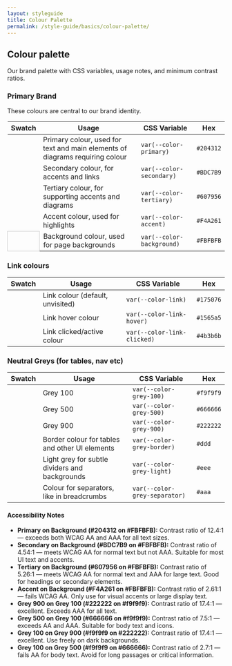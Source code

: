 ```yaml
---
layout: styleguide
title: Colour Palette
permalink: /style-guide/basics/colour-palette/
---
```


## Colour palette

Our brand palette with CSS variables, usage notes, and minimum contrast ratios.

### Primary Brand

These colours are central to our brand identity.

<table class="responsive-table">
  <thead>
    <tr>
      <th>Swatch</th>
      <th>Usage</th>
      <th>CSS Variable</th>
      <th>Hex</th>
    </tr>
  </thead>
  <tbody>
    <tr>
      <td style="width: 50px; height: 30px; background-color: var(--color-primary);"></td>
      <td>Primary colour, used for text and main elements of diagrams requiring colour</td>
      <td><code>var(--color-primary)</code></td>
      <td><code>#204312</code></td>
    </tr>
    <tr>
      <td style="width: 50px; height: 30px; background-color: var(--color-secondary);"></td>
      <td>Secondary colour, for accents and links</td>
      <td><code>var(--color-secondary)</code></td>
      <td><code>#BDC7B9</code></td>
    </tr>
    <tr>
      <td style="width: 50px; height: 30px; background-color: var(--color-tertiary);"></td>
      <td>Tertiary colour, for supporting accents and diagrams</td>
      <td><code>var(--color-tertiary)</code></td>
      <td><code>#607956</code></td>
    </tr>
    <tr>
      <td style="width: 50px; height: 30px; background-color: var(--color-accent);"></td>
      <td>Accent colour, used for highlights</td>
      <td><code>var(--color-accent)</code></td>
      <td><code>#F4A261</code></td>
    </tr>
    <tr>
      <td style="width: 50px; height: 30px; background-color: var(--color-background); border: 1px solid #ccc;"></td>
      <td>Background colour, used for page backgrounds</td>
      <td><code>var(--color-background)</code></td>
      <td><code>#FBFBFB</code></td>
    </tr>
  </tbody>
</table>

### Link colours

<table class="responsive-table">
  <thead>
    <tr>
      <th>Swatch</th>
      <th>Usage</th>
      <th>CSS Variable</th>
      <th>Hex</th>
    </tr>
  </thead>
  <tbody>
    <tr>
      <td style="width: 50px; height: 30px; background-color: var(--color-link);"></td>
      <td>Link colour (default, unvisited)</td>
      <td><code>var(--color-link)</code></td>
      <td><code>#175076</code></td>
    </tr>
    <tr>
      <td style="width: 50px; height: 30px; background-color: var(--color-link-hover);"></td>
      <td>Link hover colour</td>
      <td><code>var(--color-link-hover)</code></td>
      <td><code>#1565a5</code></td>
    </tr>
    <tr>
      <td style="width: 50px; height: 30px; background-color: var(--color-link-clicked);"></td>
      <td>Link clicked/active colour</td>
      <td><code>var(--color-link-clicked)</code></td>
      <td><code>#4b3b6b</code></td>
    </tr>
  </tbody>
</table>

### Neutral Greys (for tables, nav etc)

<table class="responsive-table">
  <thead>
    <tr>
      <th>Swatch</th>
      <th>Usage</th>
      <th>CSS Variable</th>
      <th>Hex</th>
    </tr>
  </thead>
  <tbody>
    <tr>
      <td style="width: 50px; height: 30px; background-color: var(--color-grey-100);"></td>
      <td>Grey 100</td>
      <td><code>var(--color-grey-100)</code></td>
      <td><code>#f9f9f9</code></td>
    </tr>
    <tr>
      <td style="width: 50px; height: 30px; background-color: var(--color-grey-500);"></td>
      <td>Grey 500</td>
      <td><code>var(--color-grey-500)</code></td>
      <td><code>#666666</code></td>
    </tr>
    <tr>
      <td style="width: 50px; height: 30px; background-color: var(--color-grey-900);"></td>
      <td>Grey 900</td>
      <td><code>var(--color-grey-900)</code></td>
      <td><code>#222222</code></td>
    </tr>
    <tr>
      <td style="width: 50px; height: 30px; background-color: var(--color-grey-border);"></td>
      <td>Border colour for tables and other UI elements</td>
      <td><code>var(--color-grey-border)</code></td>
      <td><code>#ddd</code></td>
    </tr>
    <tr>
      <td style="width: 50px; height: 30px; background-color: var(--color-grey-light);"></td>
      <td>Light grey for subtle dividers and backgrounds</td>
      <td><code>var(--color-grey-light)</code></td>
      <td><code>#eee</code></td>
    </tr>
    <tr>
      <td style="width: 50px; height: 30px; background-color: var(--color-grey-separator);"></td>
      <td>Colour for separators, like in breadcrumbs</td>
      <td><code>var(--color-grey-separator)</code></td>
      <td><code>#aaa</code></td>
    </tr>
  </tbody>
</table>

#### Accessibility Notes

* **Primary on Background (#204312 on #FBFBFB):** Contrast ratio of 12.4:1 — exceeds both WCAG AA and AAA for all text sizes.
* **Secondary on Background (#BDC7B9 on #FBFBFB):** Contrast ratio of 4.54:1 — meets WCAG AA for normal text but not AAA. Suitable for most UI text and accents.
* **Tertiary on Background (#607956 on #FBFBFB):** Contrast ratio of 5.26:1 — meets WCAG AA for normal text and AAA for large text. Good for headings or secondary elements.
* **Accent on Background (#F4A261 on #FBFBFB):** Contrast ratio of 2.61:1 — fails WCAG AA. Only use for visual accents or large display text.
* **Grey 900 on Grey 100 (#222222 on #f9f9f9):** Contrast ratio of 17.4:1 — excellent. Exceeds AAA for all text.
* **Grey 500 on Grey 100 (#666666 on #f9f9f9):** Contrast ratio of 7.5:1 — exceeds AA and AAA. Suitable for body text and icons.
* **Grey 100 on Grey 900 (#f9f9f9 on #222222):** Contrast ratio of 17.4:1 — excellent. Use freely on dark backgrounds.
* **Grey 100 on Grey 500 (#f9f9f9 on #666666):** Contrast ratio of 2.7:1 — fails AA for body text. Avoid for long passages or critical information.
